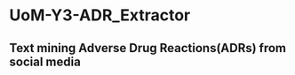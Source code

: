 # UoM-Y3-ADR_Extractor
Text mining Adverse Drug Reactions(ADRs) from social media
--------------------------------------------------------------------

